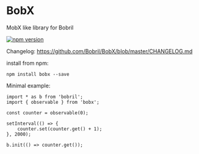 # BobX

MobX like library for Bobril

[![npm version](https://badge.fury.io/js/bobx.svg)](https://badge.fury.io/js/bobx)

Changelog: https://github.com/Bobril/BobX/blob/master/CHANGELOG.md

install from npm:

    npm install bobx --save

Minimal example:

    import * as b from 'bobril';
    import { observable } from 'bobx';

    const counter = observable(0);

    setInterval(() => {
    	counter.set(counter.get() + 1);
    }, 2000);

    b.init(() => counter.get());

